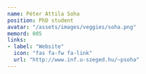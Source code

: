 ```yaml
---
name: Péter Attila Soha
position: PhD student
avatar: "/assets/images/veggies/soha.png"
memord: 005
links:
- label: "Website"
  icon: "fas fa-fw fa-link"
  url: "http://www.inf.u-szeged.hu/~psoha"
---
```

